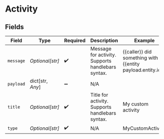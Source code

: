 # Activity


## Fields

| Field                                                       | Type                                                        | Required                                                    | Description                                                 | Example                                                     |
| ----------------------------------------------------------- | ----------------------------------------------------------- | ----------------------------------------------------------- | ----------------------------------------------------------- | ----------------------------------------------------------- |
| `message`                                                   | *Optional[str]*                                             | :heavy_check_mark:                                          | Message for activity. Supports handlebars syntax.           | {{caller}} did something with {{entity payload.entity.id}}. |
| `payload`                                                   | dict[str, *Any*]                                            | :heavy_minus_sign:                                          | N/A                                                         |                                                             |
| `title`                                                     | *Optional[str]*                                             | :heavy_check_mark:                                          | Title for activity. Supports handlebars syntax.             | My custom activity                                          |
| `type`                                                      | *Optional[str]*                                             | :heavy_check_mark:                                          | N/A                                                         | MyCustomActivity                                            |